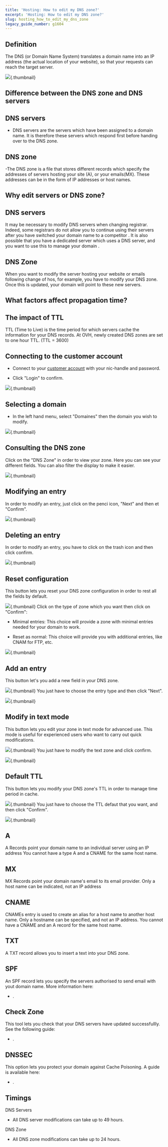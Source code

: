 ```yaml
---
title: 'Hosting: How to edit my DNS zone?'
excerpt: 'Hosting: How to edit my DNS zone?'
slug: hosting_how_to_edit_my_dns_zone
legacy_guide_number: g1604
---
```



## Definition
The DNS (or Domain Name System) translates a domain name into an IP address (the actual location of your website), so that your requests can reach the target server.

![](images/img_3710.jpg){.thumbnail}


## Difference between the DNS zone and DNS servers

## DNS servers

- DNS servers are the servers which have been assigned to a domain name. It is therefore these servers which respond first before handing over to the DNS zone.



## DNS zone
-The DNS zone is a file that stores different records which specify the addresses of servers hosting your site (A), or your emails(MX). These addresses can be in the form of IP addresses or host names.


## Why edit servers or DNS zone?

## DNS servers
It may be necessary to modify DNS servers when changing registrar. Indeed, some registrars do not allow you to continue using their servers after you have switched your domain name to a competitor .
It is also possible that you have a dedicated server which uses a DNS server, and you want to use this to manage your domain .

## DNS Zone
When you want to modify the server hosting your website or emails following change of hos, for example, you have to modify your DNS zone. Once this is updated, your domain will point to these new servers.


## What factors affect propagation time?

## The impact of TTL
TTL (Time to Live) is the time period for which servers cache the information for your DNS records. 
At OVH, newly created DNS zones are set to one hour TTL. (TTL = 3600)


## Connecting to the customer account

- Connect to your [customer account](https://www.ovh.com/manager/web) with your nic-handle and password.

- Click "Login" to confirm.



![](images/img_3711.jpg){.thumbnail}


## Selecting a domain

- In the left hand menu, select "Domaines" then the domain you wish to modify.



![](images/img_3712.jpg){.thumbnail}


## Consulting the DNS zone
Click on the "DNS Zone" in order to view your zone. Here you can see your different fields. You can also filter the display to make it easier.

![](images/img_3714.jpg){.thumbnail}


## Modifying an entry
In order to modify an entry, just click on the penci icon, "Next" and then et "Confirm".

![](images/img_3723.jpg){.thumbnail}


## Deleting an entry
In order to modify an entry, you have to click on the trash icon and then click confirm.

![](images/img_3724.jpg){.thumbnail}


## Reset configuration
This button lets you reset your DNS zone configuration in order to rest all the fields by default.

![](images/img_3715.jpg){.thumbnail}
Click on the type of zone which you want then click on "Confirm":


- Minimal entries: This choice will provide a zone with minimal entries needed for your domain to work.

- Reset as normal: This choice will provide you with additional entries, like CNAM for FTP, etc.



![](images/img_3716.jpg){.thumbnail}


## Add an entry
This button let's you add a new field in your DNS zone.

![](images/img_3717.jpg){.thumbnail}
You just have to choose the entry type and then click "Next".

![](images/img_3718.jpg){.thumbnail}


## Modify in text mode
This button lets you edit your zone in text mode for advanced use. 
This mode is useful for experienced users who want to carry out quick modifications.

![](images/img_3719.jpg){.thumbnail}
You just have to modify the text zone and click confirm.

![](images/img_3720.jpg){.thumbnail}


## Default TTL
This button lets you modify your DNS zone's TTL in order to manage time period in cache.

![](images/img_3721.jpg){.thumbnail}
You just have to choose the TTL defaut that you want, and then click "Confirm".

![](images/img_3722.jpg){.thumbnail}


## A
A Records point your domain name to an individual server using an IP address
You cannot have a type A and a CNAME for the same host name.


## MX
MX Records point your domain name's email to its email provider.
Only a host name can be indicated, not an IP address


## CNAME
CNAMEs entry is used to create an alias for a host name to another host name.
Only a hostname can be specified, and not an IP address.
You cannot have a CNAME and an A record for the same host name.


## TXT
A TXT record allows you to insert a text into your DNS zone.


## SPF
An SPF record lets you specify the servers authorised to send email with yout domain name. 
More information here:

- []({legacy}2028).




## Check Zone
This tool lets you check that your DNS servers have updated successfullly. 
See the following guide:

- []({legacy}1980).




## DNSSEC
This option lets you protect your domain against Cache Poisoning. 
A guide is available here:

- []({legacy}609).




## Timings
DNS Servers

- All DNS server modifications can take up to 49 hours.


DNS Zone

- All DNS zone modifications can take up to 24 hours.



